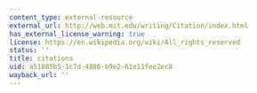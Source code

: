 ```yaml
---
content_type: external-resource
external_url: http://web.mit.edu/writing/Citation/index.html
has_external_license_warning: true
license: https://en.wikipedia.org/wiki/All_rights_reserved
status: ''
title: citations
uid: a51885b5-1c7d-4886-b9e2-61e11fee2ec8
wayback_url: ''
---
```

